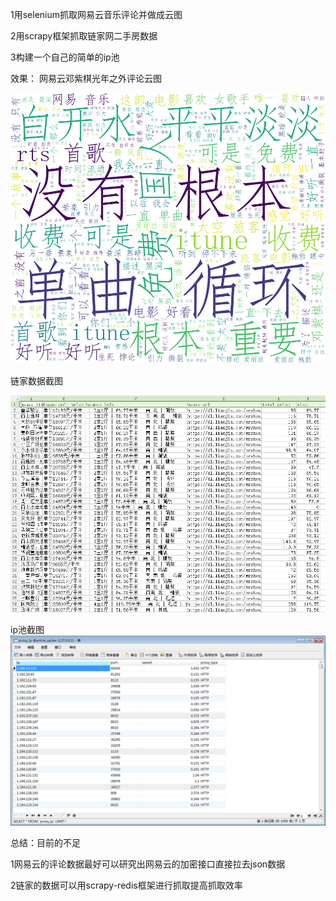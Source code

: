 1用selenium抓取网易云音乐评论并做成云图  

2用scrapy框架抓取链家网二手房数据  

3构建一个自己的简单的ip池


效果：
网易云邓紫棋光年之外评论云图  

![image](https://github.com/nanmuyao/netbean/blob/master/spiderData/netBeanMusic.png)

链家数据截图  

![image](https://github.com/nanmuyao/netbean/blob/master/spiderData/lianjia.png)

ip池截图
![image](https://github.com/nanmuyao/netbean/blob/master/spiderData/ip.png)

总结：目前的不足  

1网易云的评论数据最好可以研究出网易云的加密接口直接拉去json数据  
  
2链家的数据可以用scrapy-redis框架进行抓取提高抓取效率  
